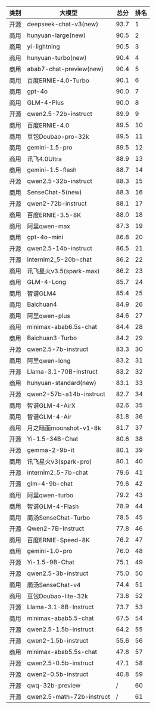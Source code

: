 
| 类别 | 大模型                         | 总分  | 排名 |
|-----|------------------------------|------|----|
|开源|deepseek-chat-v3(new)|93.7|1|
|商用|hunyuan-large(new)|90.5|2|
|商用|yi-lightning|90.5|3|
|商用|hunyuan-turbo(new)|90.4|4|
|商用|abab7-chat-preview(new)|90.4|5|
|商用|百度ERNIE-4.0-Turbo|90.1|6|
|商用|gpt-4o|90.0|7|
|商用|GLM-4-Plus|90.0|8|
|开源|qwen2.5-72b-instruct|89.9|9|
|商用|百度ERNIE-4.0|89.5|10|
|商用|豆包Doubao-pro-32k|89.5|11|
|商用|gemini-1.5-pro|89.5|12|
|商用|讯飞4.0Ultra|88.9|13|
|商用|gemini-1.5-flash|88.7|14|
|开源|qwen2.5-32b-instruct|88.3|15|
|商用|SenseChat-5(new)|88.3|16|
|开源|qwen2-72b-instruct|88.1|17|
|商用|百度ERNIE-3.5-8K|88.0|18|
|商用|阿里qwen-max|87.3|19|
|商用|gpt-4o-mini|86.8|20|
|开源|qwen2.5-14b-instruct|86.5|21|
|开源|internlm2_5-20b-chat|86.2|22|
|商用|讯飞星火v3.5(spark-max)|86.2|23|
|商用|GLM-4-Long|85.7|24|
|商用|智谱GLM4|85.4|25|
|商用|Baichuan4|84.9|26|
|商用|阿里qwen-plus|84.6|27|
|商用|minimax-abab6.5s-chat|84.4|28|
|商用|Baichuan3-Turbo|84.2|29|
|开源|qwen2.5-7b-instruct|83.3|30|
|商用|阿里qwen-long|83.2|31|
|开源|Llama-3.1-70B-Instruct|83.2|32|
|商用|hunyuan-standard(new)|83.1|33|
|开源|qwen2-57b-a14b-instruct|82.7|34|
|商用|智谱GLM-4-AirX|82.6|35|
|商用|智谱GLM-4-Air|81.8|36|
|商用|月之暗面moonshot-v1-8k|81.7|37|
|开源|Yi-1.5-34B-Chat|80.6|38|
|开源|gemma-2-9b-it|80.1|39|
|商用|讯飞星火v3(spark-pro)|80.1|40|
|开源|internlm2_5-7b-chat|79.6|41|
|开源|glm-4-9b-chat|79.6|42|
|商用|阿里qwen-turbo|79.2|43|
|商用|智谱GLM-4-Flash|78.9|44|
|商用|商汤SenseChat-Turbo|78.5|45|
|开源|Qwen2-7B-Instruct|77.8|46|
|商用|百度ERNIE-Speed-8K|76.2|47|
|商用|gemini-1.0-pro|76.0|48|
|开源|Yi-1.5-9B-Chat|75.1|49|
|开源|qwen2.5-3b-instruct|75.0|50|
|商用|商汤SenseChat-v4|74.4|51|
|商用|豆包Doubao-lite-32k|73.8|52|
|开源|Llama-3.1-8B-Instruct|73.7|53|
|商用|minimax-abab5.5-chat|67.5|54|
|开源|qwen2.5-1.5b-instruct|64.2|55|
|开源|qwen2-1.5b-instruct|55.6|56|
|商用|minimax-abab5.5s-chat|47.8|57|
|开源|qwen2.5-0.5b-instruct|47.1|58|
|开源|qwen2-0.5b-instruct|40.8|59|
|开源|qwq-32b-preview|/|60|
|开源|qwen2.5-math-72b-instruct|/|61|

